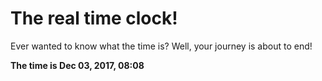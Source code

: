 # The real time clock!

Ever wanted to know what the time is? Well, your journey is about to end!

**The time is Dec 03, 2017, 08:08**